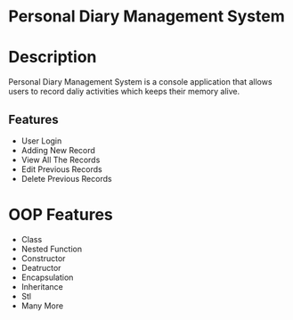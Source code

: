 # Personal Diary Management System 


# Description
Personal Diary Management System is a console application that allows users to record daliy activities which keeps their memory alive.

## Features
* User Login
* Adding New Record
* View All The Records
* Edit Previous Records
* Delete Previous Records 


# OOP Features
* Class
* Nested Function
* Constructor
* Deatructor
* Encapsulation
* Inheritance
* Stl
* Many More
